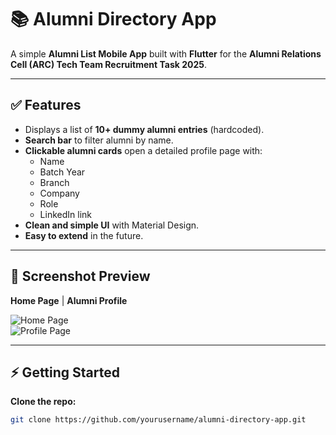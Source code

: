 # 📚 Alumni Directory App

A simple **Alumni List Mobile App** built with **Flutter** for the **Alumni Relations Cell (ARC) Tech Team Recruitment Task 2025**.

---

## ✅ Features

- Displays a list of **10+ dummy alumni entries** (hardcoded).  
- **Search bar** to filter alumni by name.  
- **Clickable alumni cards** open a detailed profile page with:
  - Name  
  - Batch Year  
  - Branch  
  - Company  
  - Role  
  - LinkedIn link  
- **Clean and simple UI** with Material Design.  
- **Easy to extend** in the future.  

---

## 🚀 Screenshot Preview

**Home Page** | **Alumni Profile**  

 

![Home Page](assets/screenshots/home.png)  
![Profile Page](assets/screenshots/profile.png)  

---

## ⚡ Getting Started

**Clone the repo:**

```bash
git clone https://github.com/yourusername/alumni-directory-app.git

